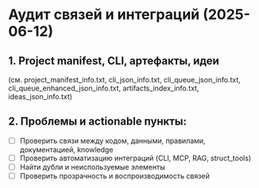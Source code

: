 # Аудит связей и интеграций (2025-06-12)

## 1. Project manifest, CLI, артефакты, идеи

(см. project_manifest_info.txt, cli_json_info.txt, cli_queue_json_info.txt, cli_queue_enhanced_json_info.txt, artifacts_index_info.txt, ideas_json_info.txt)

## 2. Проблемы и actionable пункты:
- [ ] Проверить связи между кодом, данными, правилами, документацией, knowledge
- [ ] Проверить автоматизацию интеграций (CLI, MCP, RAG, struct_tools)
- [ ] Найти дубли и неиспользуемые элементы
- [ ] Проверить прозрачность и воспроизводимость связей 